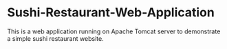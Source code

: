 # Sushi-Restaurant-Web-Application
This is a web application running on Apache Tomcat server to demonstrate a simple sushi restaurant website.
